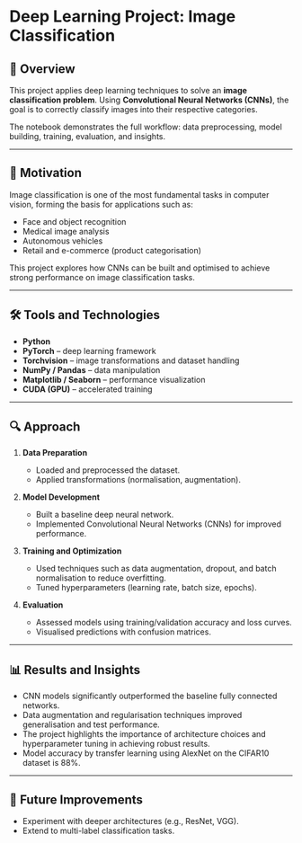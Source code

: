 # Deep Learning Project: Image Classification  

## 📌 Overview  
This project applies deep learning techniques to solve an **image classification problem**. Using **Convolutional Neural Networks (CNNs)**, the goal is to correctly classify images into their respective categories.  

The notebook demonstrates the full workflow: data preprocessing, model building, training, evaluation, and insights.  

---

## 🎯 Motivation  
Image classification is one of the most fundamental tasks in computer vision, forming the basis for applications such as:  
- Face and object recognition  
- Medical image analysis  
- Autonomous vehicles  
- Retail and e-commerce (product categorisation)  

This project explores how CNNs can be built and optimised to achieve strong performance on image classification tasks.  

---

## 🛠️ Tools and Technologies  
- **Python**  
- **PyTorch** – deep learning framework  
- **Torchvision** – image transformations and dataset handling  
- **NumPy / Pandas** – data manipulation  
- **Matplotlib / Seaborn** – performance visualization  
- **CUDA (GPU)** – accelerated training  

---

## 🔍 Approach  
1. **Data Preparation**  
   - Loaded and preprocessed the dataset.  
   - Applied transformations (normalisation, augmentation).  

2. **Model Development**  
   - Built a baseline deep neural network.  
   - Implemented Convolutional Neural Networks (CNNs) for improved performance.  

3. **Training and Optimization**  
   - Used techniques such as data augmentation, dropout, and batch normalisation to reduce overfitting.  
   - Tuned hyperparameters (learning rate, batch size, epochs).  

4. **Evaluation**  
   - Assessed models using training/validation accuracy and loss curves.  
   - Visualised predictions with confusion matrices.  

---

## 📊 Results and Insights  
- CNN models significantly outperformed the baseline fully connected networks.  
- Data augmentation and regularisation techniques improved generalisation and test performance.  
- The project highlights the importance of architecture choices and hyperparameter tuning in achieving robust results.
- Model accuracy by transfer learning using AlexNet on the CIFAR10 dataset is 88%.

---

## 🚀 Future Improvements  
- Experiment with deeper architectures (e.g., ResNet, VGG).  
- Extend to multi-label classification tasks.  
